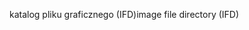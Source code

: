 <span data-ttu-id="283f3-101">katalog pliku graficznego (IFD)</span><span class="sxs-lookup"><span data-stu-id="283f3-101">image file directory (IFD)</span></span>